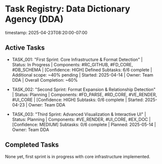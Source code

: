 # Task Registry: Data Dictionary Agency (DDA)
timestamp: 2025-04-23T08:20:00-07:00

## Active Tasks
- TASK_001: "First Sprint: Core Infrastructure & Format Detection" | Status: In Progress | Components: #RC_GITHUB, #FD_CORE, #DB_SCHEMA | [Confidence: HIGH]
  Defined Subtasks: 6/6 complete | Additional scope: ~40% pending | Started: 2025-04-14 | Owner: Team DDA | Overall Completion: ~60%

- TASK_002: "Second Sprint: Format Expansion & Relationship Detection" | Status: Planning | Components: #FD_PARSE, #RD_CORE, #VE_RENDER, #UI_CORE | [Confidence: HIGH]
  Subtasks: 0/6 complete | Started: 2025-04-23 | Owner: Team DDA

- TASK_003: "Third Sprint: Advanced Visualization & Interactive UI" | Status: Planning | Components: #VE_RENDER, #UI_CORE, #EX_DOC | [Confidence: MEDIUM]
  Subtasks: 0/6 complete | Planned: 2025-05-14 | Owner: Team DDA

## Completed Tasks
None yet, first sprint is in progress with core infrastructure implemented.
